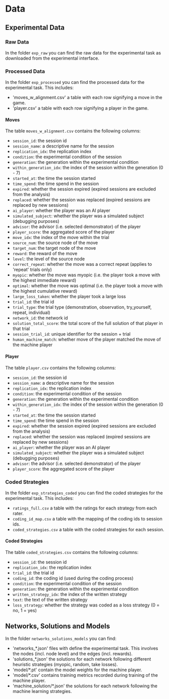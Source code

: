 # Data

## Experimental Data

### Raw Data

In the folder `exp_raw` you can find the raw data for the experimental task as downloaded from the experimental interface.

### Processed Data

In the folder `exp_processed` you can find the processed data for the experimental task. This includes:
- 'moves_w_alignment.csv' a table with each row signifying a move in the game.
- 'player.csv' a table with each row signifying a player in the game.

#### Moves

The table `moves_w_alignment.csv` contains the following columns:
- `session_id`: the session id
- `session_name`: a descriptive name for the session
- `replication_idx`: the replication index
- `condition`: the experimental condition of the session
- `generation`: the generation within the experimental condition
- `within_generation_idx`: the index of the session within the generation (0 - 7)
- `started_at`: the time the session started
- `time_spend`: the time spend in the session
- `expired`: whether the session expired (expired sessions are excluded from the analysis)
- `replaced`: whether the session was replaced (expired sessions are replaced by new sessions)
- `ai_player`: whether the player was an AI player
- `simulated_subject`: whether the player was a simulated subject (debugging purposes)
- `advisor`: the advisor (i.e. selected demonstrator) of the player
- `player_score`: the aggregated score of the player
- `move_idx`: the index of the move within the trial
- `source_num`: the source node of the move
- `target_num`: the target node of the move
- `reward`: the reward of the move
- `level`: the level of the source node
- `correct_repeat`: whether the move was a correct repeat (applies to 'repeat' trials only)
- `myopic`: whether the move was myopic (i.e. the player took a move with the highest immediate reward)
- `optimal`: whether the move was optimal (i.e. the player took a move with the highest cumulative reward)
- `large_loss_taken`: whether the player took a large loss
- `trial_id`: the trial id
- `trial_type`: the trial type (demonstration, observation, try_yourself, repeat, individual)
- `network_id`: the network id
- `solution_total_score`: the total score of the full solution of that player in that trial
- `session_trial_id`: unique identifier for the session + trial
- `human_machine_match`: whether move of the player matched the move of the machine player

#### Player

The table `player.csv` contains the following columns:
- `session_id`: the session id
- `session_name`: a descriptive name for the session
- `replication_idx`: the replication index
- `condition`: the experimental condition of the session
- `generation`: the generation within the experimental condition
- `within_generation_idx`: the index of the session within the generation (0 - 7)
- `started_at`: the time the session started
- `time_spend`: the time spend in the session
- `expired`: whether the session expired (expired sessions are excluded from the analysis)
- `replaced`: whether the session was replaced (expired sessions are replaced by new sessions)
- `ai_player`: whether the player was an AI player
- `simulated_subject`: whether the player was a simulated subject (debugging purposes)
- `advisor`: the advisor (i.e. selected demonstrator) of the player
- `player_score`: the aggregated score of the player


### Coded Strategies

In the folder `exp_strategies_coded` you can find the coded strategies for the experimental task. This includes:
- `ratings_full.csv` a table with the ratings for each strategy from each rater.
- `coding_id_map.csv` a table with the mapping of the coding ids to session ids.
- `coded_strategies.csv` a table with the coded strategies for each session.

#### Coded Strategies

The table `coded_strategies.csv` contains the following columns:
- `session_id`: the session id
- `replication_idx`: the replication index
- `trial_id`: the trial id
- `coding_id`: the coding id (used during the coding process)
- `condition`: the experimental condition of the session
- `generation`: the generation within the experimental condition
- `written_strategy_idx`: the index of the written strategy
- `text`: the text of the written strategy
- `loss_strategy`: whether the strategy was coded as a loss strategy (0 = no, 1 = yes)

## Networks, Solutions and Models

In the folder `networks_solutions_models` you can find:
- 'networks_*.json' files with define the experimental task. This involves the nodes (incl. node level) and the edges (incl. rewards).
- 'solutions_*.json' the solutions for each network following different heuristic strategies (myopic, random, take losses).
- 'model/*.pt' contain the model weights for the machine player.
- 'model/*.csv' contains training metrics recorded during training of the machine player.
- 'machine_solution/*.json' the solutions for each network following the machine learning strategies.